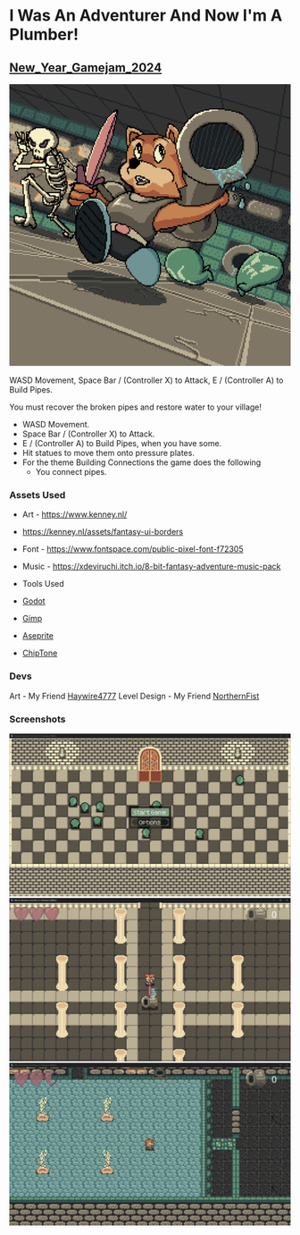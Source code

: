 # I Was An Adventurer And Now I'm A Plumber!
## [New_Year_Gamejam_2024](https://itch.io/jam/new-year-new-skills-game-jam/rate/2470021)
 
![Cover Art](/readme/Cover_Art_Large.png)

WASD Movement, Space Bar / (Controller X) to Attack, E / (Controller A) to Build Pipes.

You must recover the broken pipes and restore water to your village!

- WASD Movement.
- Space Bar / (Controller X) to Attack.
- E / (Controller A) to Build Pipes, when you have some.
- Hit statues to move them onto pressure plates.
- For the theme Building Connections the game does the following
  - You connect pipes.

### **Assets Used**
- Art - https://www.kenney.nl/
- https://kenney.nl/assets/fantasy-ui-borders
- Font - https://www.fontspace.com/public-pixel-font-f72305
- Music - https://xdeviruchi.itch.io/8-bit-fantasy-adventure-music-pack

- Tools Used
- [Godot](https://godotengine.org/)
- [Gimp](https://www.gimp.org/)
- [Aseprite](https://dacap.itch.io/aseprite)
- [ChipTone](https://sfbgames.itch.io/chiptone)

### **Devs**
Art - My Friend [Haywire4777](https://haywire4777.itch.io/)
Level Design - My Friend [NorthernFist](https://northerfist.itch.io/)

### **Screenshots**
![screenshot 1](/readme/A2P_1.png)
![screenshot 2](/readme/A2P_2.png)
![screenshot 3](/readme/A2P_3.png)
